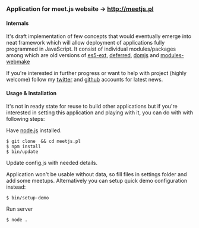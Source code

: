 ### Application for meet.js website -> http://meetjs.pl

#### Internals

It's draft implementation of few concepts that would eventually emerge
into neat framework which will allow deployment of applications fully programmed
in JavaScript.
It consist of individual modules/packages among which are old versions of
[es5-ext](https://github.com/medikoo/es5-ext),
[deferred](https://github.com/medikoo/deferred),
[domjs](https://github.com/medikoo/domjs) and
[modules-webmake](https://github.com/medikoo/modules-webmake)

If you're interested in further progress or want to help with project
(highly welcome) follow my [twitter](twitter.com/medikoo) and
[github](https://github.com/medikoo) accounts for latest news.

#### Usage & Installation

It's not in ready state for reuse to build other applications but if you're interested
in setting this application and playing with it, you can do with with following steps:

Have [node.js](http://nodejs.org) installed.

	$ git clone  && cd meetjs.pl
	$ npm install
	$ bin/update

Update config.js with needed details.

Application won't be usable without data, so fill files in settings folder and add some meetups.
Alternatively you can setup quick demo configuration instead:

	$ bin/setup-demo

Run server

	$ node .
